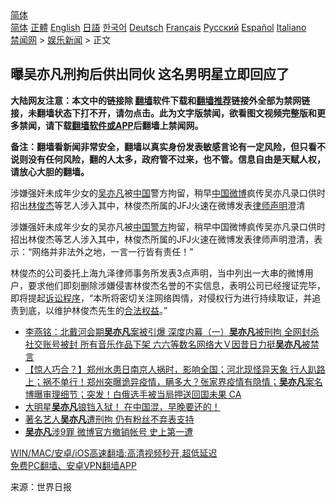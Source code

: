  <!-- 面包屑导航 --> <div class="breadcrumb"><!-- GTranslate: https://gtranslate.io/ -->  <div class="switcher notranslate">  <div class="selected">  <a href="#" onclick="return false;"> 简体</a>  </div>  <div class="option">  <a href="https://www.bannedbook.org" onclick="doGTranslate('zh-CN|zh-CN');jQuery('div.switcher div.selected a').html(jQuery(this).html());return false;" title="简体中文" class="nturl selected"> 简体</a>  <a href="https://www.bannedbook.org/zh-tw/" onclick="doGTranslate('zh-CN|zh-TW');jQuery('div.switcher div.selected a').html(jQuery(this).html());return false;" title="繁體中文" class="nturl"> 正體</a>  <a href="https://www.bannedbook.org/en/" onclick="doGTranslate('zh-CN|en');jQuery('div.switcher div.selected a').html(jQuery(this).html());return false;" title="English" class="nturl"> English</a>  <a href="https://www.bannedbook.org/ja/" onclick="doGTranslate('zh-CN|ja');jQuery('div.switcher div.selected a').html(jQuery(this).html());return false;" title="日本語" class="nturl"> 日語</a>  <a href="https://www.bannedbook.org/ko/" onclick="doGTranslate('zh-CN|ko');jQuery('div.switcher div.selected a').html(jQuery(this).html());return false;" title="한국어" class="nturl"> 한국어</a>  <a href="https://www.bannedbook.org/de/" onclick="doGTranslate('zh-CN|de');jQuery('div.switcher div.selected a').html(jQuery(this).html());return false;" title="Deutsch" class="nturl"> Deutsch</a>  <a href="https://www.bannedbook.org/fr/" onclick="doGTranslate('zh-CN|fr');jQuery('div.switcher div.selected a').html(jQuery(this).html());return false;" title="Français" class="nturl"> Français</a>  <a href="https://www.bannedbook.org/ru/" onclick="doGTranslate('zh-CN|ru');jQuery('div.switcher div.selected a').html(jQuery(this).html());return false;" title="Русский" class="nturl"> Русский</a>  <a href="https://www.bannedbook.org/es/" onclick="doGTranslate('zh-CN|es');jQuery('div.switcher div.selected a').html(jQuery(this).html());return false;" title="Español" class="nturl"> Español</a>  <a href="https://www.bannedbook.org/it/" onclick="doGTranslate('zh-CN|it');jQuery('div.switcher div.selected a').html(jQuery(this).html());return false;" title="Italiano" class="nturl"> Italiano</a>  </div>  </div>      <div class='breadcrumb-sub'><!-- Breadcrumb NavXT 6.3.0 --> <a href="https://www.bannedbook.org/" class="home">禁闻网</a> &gt; <a href="https://www.bannedbook.org/bnews/yule/" class="category">娱乐新闻</a> &gt; 正文</div></div><h2>曝吴亦凡刑拘后供出同伙 这名男明星立即回应了</h2> <p class="notice"><b>大陆网友注意：本文中的链接除 <a href="https://github.com/bannedbook/fanqiang" >翻墙</a>软件下载和<a href="https://github.com/killgcd/justmysocks/blob/master/README.md">翻墙推荐</a>链接外全部为禁网链接，未翻墙状态下打不开，请勿点击。此为文字版禁闻，欲看图文视频完整版和更多禁闻，请下载<a href="https://github.com/bannedbook/fanqiang">翻墙软件或APP</a>后翻墙上禁闻网。</p><p>备注：翻墙看新闻非常安全，翻墙以真实身份发表敏感言论有一定风险，但只看不说则没有任何风险，翻的人太多，政府管不过来，也不管。信息自由是天赋人权，请放心大胆的翻墙。</b></p>  <div class="entry"> <p id="summary">涉嫌强奸未成年少女的<a href="https://www.bannedbook.org/bnews/tag/%e5%90%b4%e4%ba%a6%e5%87%a1/" class="st_tag internal_tag" rel="tag" title="标签 吴亦凡 下的日志">吴亦凡</a>被<span class='wp_keywordlink_affiliate'><a href="https://www.bannedbook.org/" title="中国" target="_blank">中国</a></span>警方拘留，稍早<a href="https://www.bannedbook.org/bnews/tag/%E4%B8%AD%E5%9B%BD%E5%BE%AE%E5%8D%9A/" class="st_tag internal_tag" rel="tag" title="标签 中国微博 下的日志">中国微博</a>疯传吴亦凡录口供时招出<a href="https://www.bannedbook.org/bnews/tag/%e6%9e%97%e4%bf%8a%e6%9d%b0/" class="st_tag internal_tag" rel="tag" title="标签 林俊杰 下的日志">林俊杰</a>等艺人涉入其中，林俊杰所属的JFJ火速在微博发表<a href="https://www.bannedbook.org/bnews/tag/%E5%BE%8B%E5%B8%88%E5%A3%B0%E6%98%8E/" class="st_tag internal_tag" rel="tag" title="标签 律师声明 下的日志">律师声明</a>澄清</p> <p id="conimg">涉嫌强奸未成年少女的吴亦凡被<a href="https://www.bannedbook.org/bnews/tag/%e4%b8%ad%e5%9b%bd%e8%ad%a6%e6%96%b9/" class="st_tag internal_tag" rel="tag" title="标签 中国警方 下的日志">中国警方</a>拘留，稍早中国微博疯传吴亦凡录口供时招出林俊杰等艺人涉入其中，林俊杰所属的JFJ火速在微博发表律师声明澄清，表示：“网络并非法外之地，一言一行皆有责任！”</p>  <p>林俊杰的公司委托上海九泽律师事务所发表3点声明，当中列出一大串的微博用户，要求他们即刻删除涉嫌侵害林俊杰名誉的不实信息，表明公司已经搜证完毕，即将提起<a href="https://www.bannedbook.org/bnews/tag/%E8%AF%89%E8%AE%BC%E7%A8%8B%E5%BA%8F/" class="st_tag internal_tag" rel="tag" title="标签 诉讼程序 下的日志">诉讼程序</a>，“本所将密切关注网络舆情，对侵权行为进行持续取证，并追责到底，以维护林俊杰先生的<a href="https://www.bannedbook.org/bnews/tag/%E5%90%88%E6%B3%95%E6%9D%83%E7%9B%8A/" class="st_tag internal_tag" rel="tag" title="标签 合法权益 下的日志">合法权益</a>。”</p> <ul class='op-related-articles' title='相关阅读'> <li><a href='https://www.bannedbook.org/bnews/comments/20210802/1598605.html' target='_blank'>李燕铭：北戴河会期<b>吴亦凡</b>案被引爆 深度内幕（一）<b>吴亦凡</b>被刑拘 全网封杀 社交账号被封 所有音乐作品下架 六六等数名网络大Ｖ因昔日力挺<b>吴亦凡</b>被禁言</a></li> <li><a href='https://www.bannedbook.org/bnews/bannedvideo/20210802/1598530.html' target='_blank'>【惊人巧合？】郑州水患日南京人祸时，影响全国；河北现怪异天象 行人趴路上；祸不单行！郑州突曝诡异疫情，瞒多大？张家界疫情有隐情；<b>吴亦凡</b>案名博曝审理细节；突发！白俄选手被当局押送回国未果 CA</a></li> <li><a href='https://www.bannedbook.org/bnews/bannedvideo/20210802/1598519.html' target='_blank'>大明星<b>吴亦凡</b>锒铛入狱！    在中国混，早晚要还的！</a></li> <li><a href='https://www.bannedbook.org/bnews/ssgc/20210802/1598484.html' target='_blank'>著名艺人<b>吴亦凡</b>遭刑拘 仍有粉丝不弃表支持</a></li> <li><a href='https://www.bannedbook.org/bnews/yule/20210802/1598461.html' target='_blank'><b>吴亦凡</b>涉9罪 微博官方撤销帐号 史上第一遭</a></li> </ul> <p class="texttj"> <a href="https://github.com/bannedbook/fanqiang/wiki/V2ray%E6%9C%BA%E5%9C%BA" target="_blank">WIN/MAC/安卓/iOS高速翻墙:高清视频秒开,超低延迟</a><br/> <a href="https://github.com/bannedbook/fanqiang/wiki/%E7%A6%81%E9%97%BB%E7%BD%91%E5%AE%89%E5%8D%93%E7%BF%BB%E5%A2%99%E6%96%B0%E9%97%BBAPP" target="_blank">免费PC翻墙、安卓VPN翻墙APP</a></p> <p> 来源：世界日报 </p><a name='sharetosocial'></a>  <div style="margin-bottom:5px;padding-bottom:5px;clear:both"> <div id="archive-pix-1" class="banner-ads"> <!-- AuctionX Display platform tag START --> <div id="26318x728x90x621x_ADSLOT2" clicktrack="%%CLICK_URL_ESC%%"></div> <!-- AuctionX Display platform tag END --> </div> <div id="archive-pix-2" class="banner-ads"> <!-- AuctionX Display platform tag START --> <div id="26315x300x250x621x_ADSLOT2" clicktrack="%%CLICK_URL_ESC%%"></div> <!-- AuctionX Display platform tag END --> </div> </div>  <div id="archive-pix-1" class="banner-ads"> <!-- AuctionX Display platform tag START --> <div id="26318x728x90x621x_ADSLOT3" clicktrack="%%CLICK_URL_ESC%%"></div> <!-- AuctionX Display platform tag END --> </div> </div><!--END ENTRY--> 